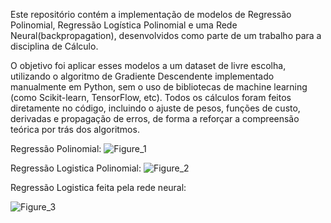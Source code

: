 Este repositório contém a implementação de modelos de Regressão Polinomial, Regressão Logística Polinomial e uma Rede Neural(backpropagation), desenvolvidos como parte de um trabalho para a disciplina de Cálculo.

O objetivo foi aplicar esses modelos a um dataset de livre escolha, utilizando o algoritmo de Gradiente Descendente implementado manualmente em Python, sem o uso de bibliotecas de machine learning (como Scikit-learn, TensorFlow, etc). Todos os cálculos foram feitos diretamente no código, incluindo o ajuste de pesos, funções de custo, derivadas e propagação de erros, de forma a reforçar a compreensão teórica por trás dos algoritmos.

Regressão Polinomial:
![Figure_1](https://github.com/user-attachments/assets/ab01fd56-3059-40ee-8170-8b2e9d49b909)

Regressão Logistica Polinomial:
![Figure_2](https://github.com/user-attachments/assets/2f87aa26-d0a8-4e57-929c-3241f188e57d)

Regressão Logistica feita pela rede neural:

![Figure_3](https://github.com/user-attachments/assets/2972c435-9bc5-4860-99fd-73cb0526528c)
